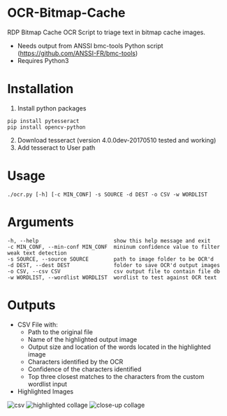 # OCR-Bitmap-Cache
RDP Bitmap Cache OCR Script to triage text in bitmap cache images.

* Needs output from ANSSI bmc-tools Python script (https://github.com/ANSSI-FR/bmc-tools)
* Requires Python3

# Installation
1. Install python packages
```
pip install pytesseract
pip install opencv-python
```
2. Download tesseract (version 4.0.0dev-20170510 tested and working)
3. Add tesseract to User path

# Usage
```
./ocr.py [-h] [-c MIN_CONF] -s SOURCE -d DEST -o CSV -w WORDLIST
```

# Arguments
```
-h, --help                        show this help message and exit
-c MIN_CONF, --min-conf MIN_CONF  mininum confidence value to filter weak text detection
-s SOURCE, --source SOURCE        path to image folder to be OCR'd
-d DEST, --dest DEST              folder to save OCR'd output images
-o CSV, --csv CSV                 csv output file to contain file db
-w WORDLIST, --wordlist WORDLIST  wordlist to test against OCR text
```

# Outputs
* CSV File with:
  * Path to the original file
  * Name of the highlighted output image
  * Output size and location of the words located in the highlighted image
  * Characters identified by the OCR
  * Confidence of the characters identified
  * Top three closest matches to the characters from the custom wordlist input
* Highlighted Images

![csv](https://user-images.githubusercontent.com/87434084/125654480-5dea216e-090b-41cf-9d34-0e5958cf6cbe.png)
![highlighted collage](https://user-images.githubusercontent.com/87434084/125654494-30210475-af4a-4133-8b0d-2bf16dce2dde.jpg)
![close-up collage](https://user-images.githubusercontent.com/87434084/125654506-44484372-40cc-4023-942a-c1b77055b2a4.jpg)
